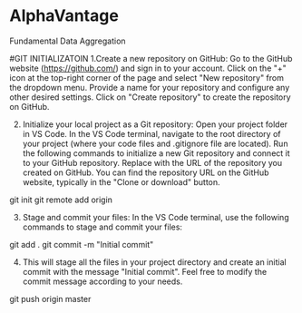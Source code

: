 # AlphaVantage
Fundamental Data Aggregation


#GIT INITIALIZATOIN
1.Create a new repository on GitHub: Go to the GitHub website (https://github.com/) and sign in to your account. Click on the "+" icon at the top-right corner of the page and select "New repository" from the dropdown menu. Provide a name for your repository and configure any other desired settings. Click on "Create repository" to create the repository on GitHub.

2. Initialize your local project as a Git repository: Open your project folder in VS Code. In the VS Code terminal, navigate to the root directory of your project (where your code files and .gitignore file are located). Run the following commands to initialize a new Git repository and connect it to your GitHub repository.  Replace <repository-url> with the URL of the repository you created on GitHub. You can find the repository URL on the GitHub website, typically in the "Clone or download" button.

git init
git remote add origin <repository-url>

3. Stage and commit your files: In the VS Code terminal, use the following commands to stage and commit your files:

git add .
git commit -m "Initial commit"

4.  This will stage all the files in your project directory and create an initial commit with the message "Initial commit". Feel free to modify the commit message according to your needs.

git push origin master
